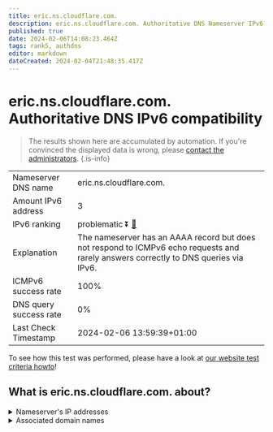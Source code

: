 ```yaml
---
title: eric.ns.cloudflare.com.
description: eric.ns.cloudflare.com. Authoritative DNS Nameserver IPv6 compatibility
published: true
date: 2024-02-06T14:08:23.464Z
tags: rank5, authdns
editor: markdown
dateCreated: 2024-02-04T21:48:35.417Z
---
```


# eric.ns.cloudflare.com. Authoritative DNS IPv6 compatibility

> The results shown here are accumulated by automation. If you're convinced the displayed data is wrong, please [contact the administrators](/howto/chat). 
{.is-info}




|   |   |
| - | - |
| Nameserver DNS name | eric.ns.cloudflare.com.
| Amount IPv6 address | 3
| IPv6 ranking | problematic :arrow_double_down: [🔗](/howto/ranking) |
| Explanation | The nameserver has an AAAA record but does not respond to ICMPv6 echo requests and rarely answers correctly to DNS queries via IPv6. |
| ICMPv6 success rate | 100%|
| DNS query success rate | 0% |
| Last Check Timestamp | 2024-02-06 13:59:39+01:00 |

To see how this test was performed, please have a look at [our website test criteria howto](/howto/testcriteria/authdns)!


## What is eric.ns.cloudflare.com. about?




<details>
<summary>Nameserver's IP addresses</summary>

2606:4700:58::adf5:3b70

2a06:98c1:50::ac40:2170

2803:f800:50::6ca2:c170

</details>



<details>
<summary>Associated domain names</summary>

www.funimation.com

</details>
